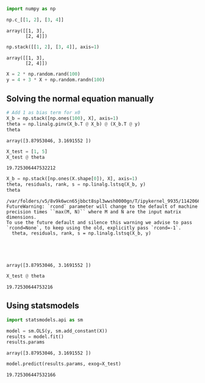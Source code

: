 ```python
import numpy as np
```


```python
np.c_[[1, 2], [3, 4]]
```




    array([[1, 3],
           [2, 4]])




```python
np.stack([[1, 2], [3, 4]], axis=1)
```




    array([[1, 3],
           [2, 4]])




```python
X = 2 * np.random.rand(100)
y = 4 + 3 * X + np.random.randn(100)
```

## Solving the normal equation manually


```python
# Add 1 as bias term for x0
X_b = np.stack([np.ones(100), X], axis=1)
theta = np.linalg.pinv(X_b.T @ X_b) @ (X_b.T @ y)
theta
```




    array([3.87953046, 3.1691552 ])




```python
X_test = [1, 5]
X_test @ theta
```




    19.725306447532212




```python
X_b = np.stack([np.ones(X.shape[0]), X], axis=1)
theta, residuals, rank, s = np.linalg.lstsq(X_b, y)
theta
```

    /var/folders/v5/8v9k6wcn65jbbct8spl3wwsh0000gn/T/ipykernel_9935/1142066073.py:2: FutureWarning: `rcond` parameter will change to the default of machine precision times ``max(M, N)`` where M and N are the input matrix dimensions.
    To use the future default and silence this warning we advise to pass `rcond=None`, to keep using the old, explicitly pass `rcond=-1`.
      theta, residuals, rank, s = np.linalg.lstsq(X_b, y)





    array([3.87953046, 3.1691552 ])




```python
X_test @ theta
```




    19.72530644753216



## Using statsmodels


```python
import statsmodels.api as sm

model = sm.OLS(y, sm.add_constant(X))
results = model.fit()
results.params
```




    array([3.87953046, 3.1691552 ])




```python
model.predict(results.params, exog=X_test)
```




    19.725306447532166



